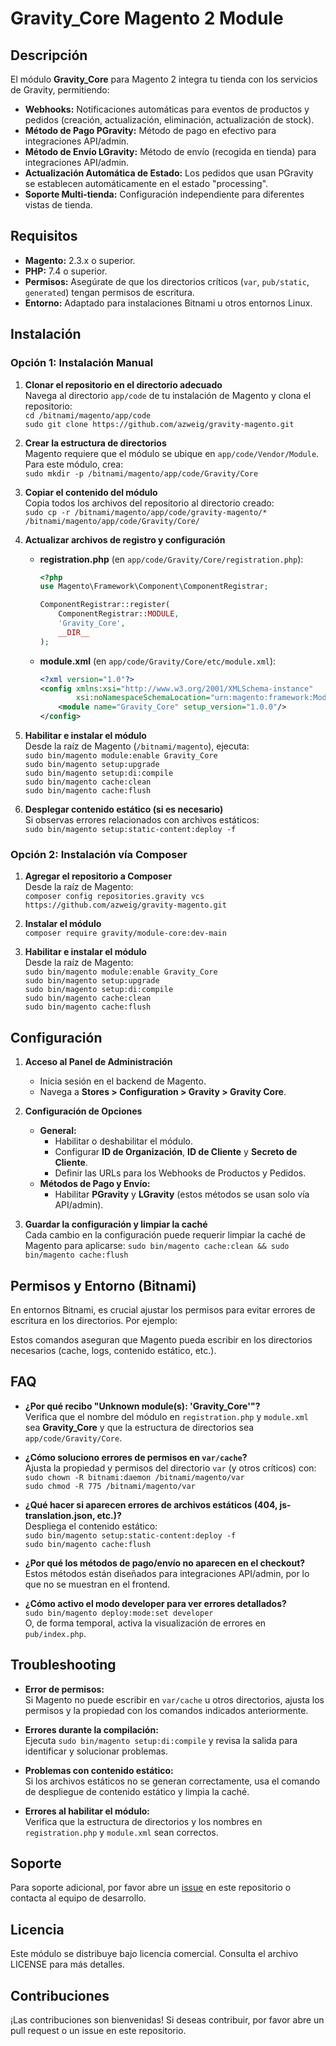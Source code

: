 # Gravity_Core Magento 2 Module

## Descripción
El módulo **Gravity_Core** para Magento 2 integra tu tienda con los servicios de Gravity, permitiendo:

- **Webhooks:** Notificaciones automáticas para eventos de productos y pedidos (creación, actualización, eliminación, actualización de stock).
- **Método de Pago PGravity:** Método de pago en efectivo para integraciones API/admin.
- **Método de Envío LGravity:** Método de envío (recogida en tienda) para integraciones API/admin.
- **Actualización Automática de Estado:** Los pedidos que usan PGravity se establecen automáticamente en el estado "processing".
- **Soporte Multi-tienda:** Configuración independiente para diferentes vistas de tienda.

## Requisitos
- **Magento:** 2.3.x o superior.
- **PHP:** 7.4 o superior.
- **Permisos:** Asegúrate de que los directorios críticos (`var`, `pub/static`, `generated`) tengan permisos de escritura.
- **Entorno:** Adaptado para instalaciones Bitnami u otros entornos Linux.

## Instalación

### Opción 1: Instalación Manual

1. **Clonar el repositorio en el directorio adecuado**  
   Navega al directorio `app/code` de tu instalación de Magento y clona el repositorio:  
   `cd /bitnami/magento/app/code`  
   `sudo git clone https://github.com/azweig/gravity-magento.git`

2. **Crear la estructura de directorios**  
   Magento requiere que el módulo se ubique en `app/code/Vendor/Module`. Para este módulo, crea:  
   `sudo mkdir -p /bitnami/magento/app/code/Gravity/Core`

3. **Copiar el contenido del módulo**  
   Copia todos los archivos del repositorio al directorio creado:  
   `sudo cp -r /bitnami/magento/app/code/gravity-magento/* /bitnami/magento/app/code/Gravity/Core/`

4. **Actualizar archivos de registro y configuración**  
   - **registration.php** (en `app/code/Gravity/Core/registration.php`):
     ```php
     <?php
     use Magento\Framework\Component\ComponentRegistrar;

     ComponentRegistrar::register(
         ComponentRegistrar::MODULE,
         'Gravity_Core',
         __DIR__
     );
     ```
   - **module.xml** (en `app/code/Gravity/Core/etc/module.xml`):
     ```xml
     <?xml version="1.0"?>
     <config xmlns:xsi="http://www.w3.org/2001/XMLSchema-instance"
             xsi:noNamespaceSchemaLocation="urn:magento:framework:Module/etc/module.xsd">
         <module name="Gravity_Core" setup_version="1.0.0"/>
     </config>
     ```

5. **Habilitar e instalar el módulo**  
   Desde la raíz de Magento (`/bitnami/magento`), ejecuta:  
   `sudo bin/magento module:enable Gravity_Core`  
   `sudo bin/magento setup:upgrade`  
   `sudo bin/magento setup:di:compile`  
   `sudo bin/magento cache:clean`  
   `sudo bin/magento cache:flush`

6. **Desplegar contenido estático (si es necesario)**  
   Si observas errores relacionados con archivos estáticos:  
   `sudo bin/magento setup:static-content:deploy -f`

### Opción 2: Instalación vía Composer

1. **Agregar el repositorio a Composer**  
   Desde la raíz de Magento:  
   `composer config repositories.gravity vcs https://github.com/azweig/gravity-magento.git`

2. **Instalar el módulo**  
   `composer require gravity/module-core:dev-main`

3. **Habilitar e instalar el módulo**  
   Desde la raíz de Magento:  
   `sudo bin/magento module:enable Gravity_Core`  
   `sudo bin/magento setup:upgrade`  
   `sudo bin/magento setup:di:compile`  
   `sudo bin/magento cache:clean`  
   `sudo bin/magento cache:flush`

## Configuración

1. **Acceso al Panel de Administración**  
   - Inicia sesión en el backend de Magento.
   - Navega a **Stores > Configuration > Gravity > Gravity Core**.

2. **Configuración de Opciones**  
   - **General:**
     - Habilitar o deshabilitar el módulo.
     - Configurar **ID de Organización**, **ID de Cliente** y **Secreto de Cliente**.
     - Definir las URLs para los Webhooks de Productos y Pedidos.
   - **Métodos de Pago y Envío:**
     - Habilitar **PGravity** y **LGravity** (estos métodos se usan solo vía API/admin).

3. **Guardar la configuración y limpiar la caché**  
   Cada cambio en la configuración puede requerir limpiar la caché de Magento para aplicarse:
   `sudo bin/magento cache:clean && sudo bin/magento cache:flush`

## Permisos y Entorno (Bitnami)

En entornos Bitnami, es crucial ajustar los permisos para evitar errores de escritura en los directorios. Por ejemplo:

Estos comandos aseguran que Magento pueda escribir en los directorios necesarios (cache, logs, contenido estático, etc.).

## FAQ

- **¿Por qué recibo "Unknown module(s): 'Gravity_Core'"?**  
  Verifica que el nombre del módulo en `registration.php` y `module.xml` sea **Gravity_Core** y que la estructura de directorios sea `app/code/Gravity/Core`.

- **¿Cómo soluciono errores de permisos en `var/cache`?**  
  Ajusta la propiedad y permisos del directorio `var` (y otros críticos) con:  
  `sudo chown -R bitnami:daemon /bitnami/magento/var`  
  `sudo chmod -R 775 /bitnami/magento/var`

- **¿Qué hacer si aparecen errores de archivos estáticos (404, js-translation.json, etc.)?**  
  Despliega el contenido estático:  
  `sudo bin/magento setup:static-content:deploy -f`  
  `sudo bin/magento cache:flush`

- **¿Por qué los métodos de pago/envío no aparecen en el checkout?**  
  Estos métodos están diseñados para integraciones API/admin, por lo que no se muestran en el frontend.

- **¿Cómo activo el modo developer para ver errores detallados?**  
  `sudo bin/magento deploy:mode:set developer`  
  O, de forma temporal, activa la visualización de errores en `pub/index.php`.

## Troubleshooting

- **Error de permisos:**  
  Si Magento no puede escribir en `var/cache` u otros directorios, ajusta los permisos y la propiedad con los comandos indicados anteriormente.

- **Errores durante la compilación:**  
  Ejecuta `sudo bin/magento setup:di:compile` y revisa la salida para identificar y solucionar problemas.

- **Problemas con contenido estático:**  
  Si los archivos estáticos no se generan correctamente, usa el comando de despliegue de contenido estático y limpia la caché.

- **Errores al habilitar el módulo:**  
  Verifica que la estructura de directorios y los nombres en `registration.php` y `module.xml` sean correctos.

## Soporte

Para soporte adicional, por favor abre un [issue](https://github.com/tu_usuario/tu_repositorio/issues) en este repositorio o contacta al equipo de desarrollo.

## Licencia

Este módulo se distribuye bajo licencia comercial. Consulta el archivo LICENSE para más detalles.

## Contribuciones

¡Las contribuciones son bienvenidas! Si deseas contribuir, por favor abre un pull request o un issue en este repositorio.
